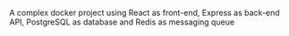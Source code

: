 A complex docker project using React as front-end, Express as back-end API, PostgreSQL as database and Redis as messaging queue
